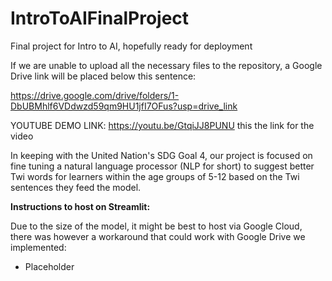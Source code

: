 # IntroToAIFinalProject
Final project for Intro to AI, hopefully ready for deployment

If we are unable to upload all the necessary files to the repository, a Google Drive link will be placed below this sentence:

https://drive.google.com/drive/folders/1-DbUBMhlf6VDdwzd59qm9HU1jfI7OFus?usp=drive_link

YOUTUBE DEMO LINK: https://youtu.be/GtqiJJ8PUNU this the link for the video

In keeping with the United Nation's SDG Goal 4, our project is focused on fine tuning a natural language processor (NLP for short) to suggest better Twi words for learners within the age groups of 5-12 based on the Twi sentences they feed the model.

**Instructions to host on Streamlit:**

Due to the size of the model, it might be best to host via Google Cloud, there was however a workaround that could work with Google Drive we implemented:
* Placeholder
